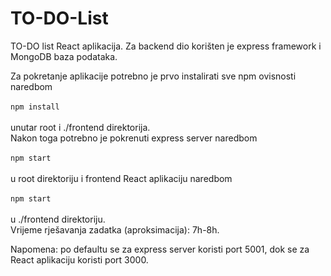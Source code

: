 # TO-DO-List
TO-DO list React aplikacija. Za backend dio korišten je express framework i MongoDB baza podataka.

Za pokretanje aplikacije potrebno je prvo instalirati sve npm ovisnosti naredbom
<br />
<br />
<code>npm install</code>
<br />
<br />
unutar root i ./frontend direktorija.
<br />
Nakon toga potrebno je pokrenuti express server naredbom
<br /> 
<br />
<code>npm start</code>
<br />
<br />
u root direktoriju i frontend React aplikaciju naredbom
<br />
<br />
<code>npm start</code>
<br />
<br />
u ./frontend direktoriju.
<br />
Vrijeme rješavanja zadatka (aproksimacija): 7h-8h.

Napomena: po defaultu se za express server koristi port 5001, dok se za React aplikaciju koristi port 3000.
